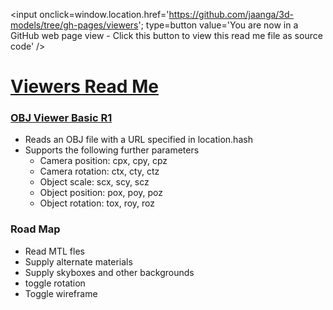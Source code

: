 <span style=display:none; >[You are now in a GitHub source code view - click this link to view this read me file as a web page]( http://jaanga.github.io/3d-models/viewers/ "View file as a web page." ) </span>
<input onclick=window.location.href='https://github.com/jaanga/3d-models/tree/gh-pages/viewers'; type=button  value='You are now in a GitHub web page view - Click this button to view this read me file as source code' />



[Viewers Read Me]( index.html )
===


### [OBJ Viewer Basic R1]( http://jaanga.github.io/3d-models/viewers/obj-viewer-basic/obj-viewer-basic-r1.html )

* Reads an OBJ file with a URL specified in location.hash 
* Supports the following further parameters
	* Camera position: cpx, cpy, cpz
	* Camera rotation: ctx, cty, ctz
	* Object scale: scx, scy, scz
	* Object position: pox, poy, poz
	* Object rotation: tox, roy, roz


### Road Map

* Read MTL fles
* Supply alternate materials
* Supply skyboxes and other backgrounds
* toggle rotation
* Toggle wireframe

